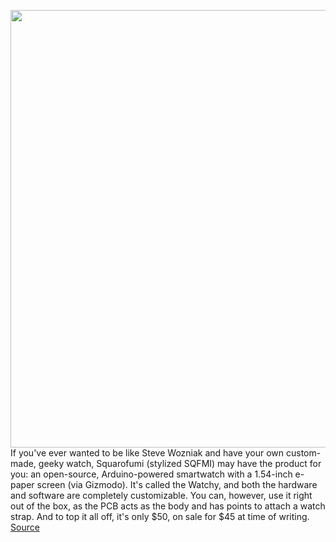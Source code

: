 <img src='https://cdn.vox-cdn.com/thumbor/NN10pIZT9pjyhadul1xDeZ-71jM=/0x0:2401x1600/1200x800/filters:focal(1009x608:1393x992)/cdn.vox-cdn.com/uploads/chorus_image/image/68665157/2020_12_18T19_22_27.654Z_P1010103_Edit.0.jpg' width='700px' /><br/>
If you've ever wanted to be like Steve Wozniak and have your own custom-made, geeky watch, Squarofumi (stylized SQFMI) may have the product for you: an open-source, Arduino-powered smartwatch with a 1.54-inch e-paper screen (via Gizmodo). It's called the Watchy, and both the hardware and software are completely customizable. You can, however, use it right out of the box, as the PCB acts as the body and has points to attach a watch strap. And to top it all off, it's only $50, on sale for $45 at time of writing.
<a href='https://www.theverge.com/2021/1/13/22229985/customizable-epaper-smartwatch-kit-arduino'> Source <a/>